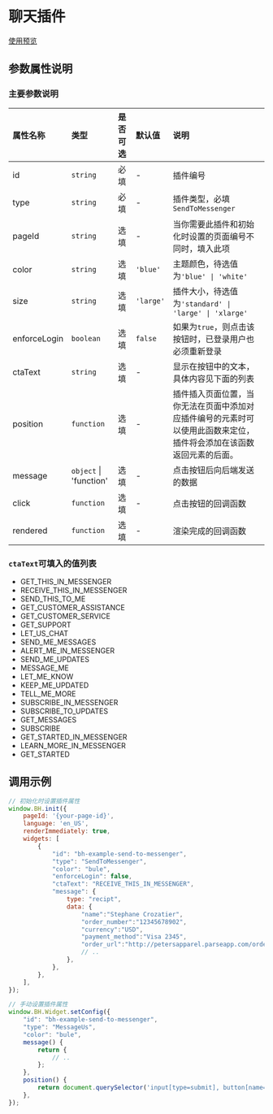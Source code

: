 # 聊天插件

[使用预览](https://bothub-ai.github.io/bothub-sdk-for-javascript/widgets/send-to-messenger/)

## 参数属性说明

### 主要参数说明
|属性名称|类型|是否可选|默认值|说明|
|:--|:--|:--|:--|:--|
|id|`string`|必填|-|插件编号|
|type|`string`|必填|-|插件类型，必填`SendToMessenger`|
|pageId|`string`|选填|-|当你需要此插件和初始化时设置的页面编号不同时，填入此项|
|color|`string`|选填|`'blue'`|主题颜色，待选值为`'blue' \| 'white'`|
|size|`string`|选填|`'large'`|插件大小，待选值为`'standard' \| 'large' \| 'xlarge'`|
|enforceLogin|`boolean`|选填|`false`|如果为`true`，则点击该按钮时，已登录用户也必须重新登录|
|ctaText|`string`|选填|-|显示在按钮中的文本，具体内容见下面的列表|
|position|`function`|选填|-|插件插入页面位置，当你无法在页面中添加对应插件编号的元素时可以使用此函数来定位，插件将会添加在该函数返回元素的后面。|
|message|`object` \| 'function'|选填|-|点击按钮后向后端发送的数据|
|click|`function`|选填|-|点击按钮的回调函数|
|rendered|`function`|选填|-|渲染完成的回调函数|

### `ctaText`可填入的值列表
* GET_THIS_IN_MESSENGER
* RECEIVE_THIS_IN_MESSENGER
* SEND_THIS_TO_ME
* GET_CUSTOMER_ASSISTANCE
* GET_CUSTOMER_SERVICE
* GET_SUPPORT
* LET_US_CHAT
* SEND_ME_MESSAGES
* ALERT_ME_IN_MESSENGER
* SEND_ME_UPDATES
* MESSAGE_ME
* LET_ME_KNOW
* KEEP_ME_UPDATED
* TELL_ME_MORE
* SUBSCRIBE_IN_MESSENGER
* SUBSCRIBE_TO_UPDATES
* GET_MESSAGES
* SUBSCRIBE
* GET_STARTED_IN_MESSENGER
* LEARN_MORE_IN_MESSENGER
* GET_STARTED

## 调用示例
```javascript
// 初始化时设置插件属性
window.BH.init({
    pageId: '{your-page-id}',
    language: 'en_US',
    renderImmediately: true,
    widgets: [
        {
            "id": "bh-example-send-to-messenger",
            "type": "SendToMessenger",
            "color": "bule",
            "enforceLogin": false,
            "ctaText": "RECEIVE_THIS_IN_MESSENGER",
            "message": {
                type: "recipt",
                data: {
                    "name":"Stephane Crozatier",
                    "order_number":"12345678902",
                    "currency":"USD",
                    "payment_method":"Visa 2345",        
                    "order_url":"http://petersapparel.parseapp.com/order?order_id=123456",
                    // ..
                },
            },
        },
    ],
});

// 手动设置插件属性
window.BH.Widget.setConfig({
    "id": "bh-example-send-to-messenger",
    "type": "MessageUs",
    "color": "bule",
    message() {
        return {
            // ..
        };
    },
    position() {
        return document.querySelector('input[type=submit], button[name=add]')
    },
});
```

